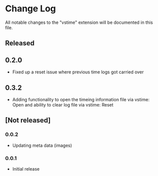 # Change Log

All notable changes to the "vstime" extension will be documented in this file.

## Released
## 0.2.0
- Fixed up a reset issue where previous time logs got carried over

## 0.3.2
- Adding functionality to open the timeing information file via vstime: Open and ability to clear log file via vstime: Reset
  
## [Not released]
### 0.0.2
- Updating meta data (images)
### 0.0.1
- Initial release